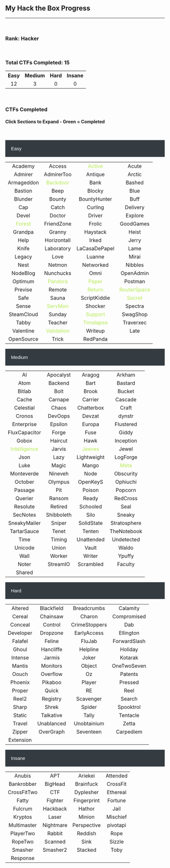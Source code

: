 ## My Hack the Box Progress

---

<br>

### Rank: Hacker

<script src="https://www.hackthebox.eu/badge/908282"></script>

<br>

### Total CTFs Completed: 15

<table>
  <tr>
    <th style="text-align:center">Easy</th>
    <th style="text-align:center">Medium</th>
    <th style="text-align:center">Hard</th>
    <th style="text-align:center">Insane</th>
  </tr>
  <tr>
    <td style="text-align:center">12</td>
    <td style="text-align:center">3</td>
    <td style="text-align:center">0</td>
    <td style="text-align:center">0</td>
  </tr>
</table>

<br>

<html>
<head>
<meta name="viewport" content="width=device-width, initial-scale=1">
<style>
.collapsible {
  background-color: #343C42;
  color: white;
  cursor: pointer;
  padding: 18px;
  width: 100%;
  border: none;
  text-align: left;
  outline: none;
  font-size: 15px;
}

.active, .collapsible:hover {
  background-color: #777777;
}

.content {
  padding: 0 18px;
  max-height: 0;
  overflow: hidden;
  transition: max-height 0.2s ease-out;
  color: #EAEAEA
  background-color: #F1F1F1;
}
</style>
</head>
<body>

<h3>CTFs Completed</h3>
<h4>Click Sections to Expand - Green = Completed</h4>

<br>

<button class="collapsible">Easy</button>
<div class="content">
  <table>
    <tr>
      <td style="text-align:center">Academy</td>
      <td style="text-align:center">Access</td>
      <td style="color:#B5E853;text-align:center">Active</td>
      <td style="text-align:center">Acute</td>
    </tr>
    <tr>
      <td style="text-align:center">Admirer</td>
      <td style="text-align:center">AdmirerToo</td>
      <td style="text-align:center">Antique</td>
      <td style="text-align:center">Arctic</td>
    </tr>
    <tr>
      <td style="text-align:center">Armageddon</td>
      <td style="color:#B5E853;text-align:center">Backdoor</td>
      <td style="text-align:center">Bank</td>
      <td style="text-align:center">Bashed</td>
    </tr>
    <tr>
      <td style="text-align:center">Bastion</td>
      <td style="text-align:center">Beep</td>
      <td style="text-align:center">Blocky</td>
      <td style="text-align:center">Blue</td>
    </tr>
    <tr>
      <td style="text-align:center">Blunder</td>
      <td style="text-align:center">Bounty</td>
      <td style="text-align:center">BountyHunter</td>
      <td style="text-align:center">Buff</td>
    </tr>
    <tr>
      <td style="text-align:center">Cap</td>
      <td style="text-align:center">Catch</td>
      <td style="text-align:center">Curling</td>
      <td style="text-align:center">Delivery</td>
    </tr>
    <tr>
      <td style="text-align:center">Devel</td>
      <td style="text-align:center">Doctor</td>
      <td style="text-align:center">Driver</td>
      <td style="text-align:center">Explore</td>
    </tr>
    <tr>
      <td style="color:#B5E853;text-align:center">Forest</td>
      <td style="text-align:center">FriendZone</td>
      <td style="text-align:center">Frolic</td>
      <td style="text-align:center">GoodGames</td>
    </tr>
    <tr>
      <td style="text-align:center">Grandpa</td>
      <td style="text-align:center">Granny</td>
      <td style="text-align:center">Haystack</td>
      <td style="text-align:center">Heist</td>
    </tr>
    <tr>
      <td style="text-align:center">Help</td>
      <td style="text-align:center">Horizontall</td>
      <td style="text-align:center">Irked</td>
      <td style="text-align:center">Jerry</td>
    </tr>
    <tr>
      <td style="text-align:center">Knife</td>
      <td style="text-align:center">Laboratory</td>
      <td style="text-align:center">LaCasaDePapel</td>
      <td style="text-align:center">Lame</td>
    </tr>
    <tr>
      <td style="text-align:center">Legacy</td>
      <td style="text-align:center">Love</td>
      <td style="text-align:center">Luanne</td>
      <td style="text-align:center">Mirai</td>
    </tr>
    <tr>
      <td style="text-align:center">Nest</td>
      <td style="text-align:center">Netmon</td>
      <td style="text-align:center">Networked</td>
      <td style="text-align:center">Nibbles</td>
    </tr>
    <tr>
      <td style="text-align:center">NodeBlog</td>
      <td style="text-align:center">Nunchucks</td>
      <td style="text-align:center">Omni</td>
      <td style="text-align:center">OpenAdmin</td>
    </tr>
    <tr>
      <td style="text-align:center">Optimum</td>
      <td style="color:#B5E853;text-align:center">Pandora</td>
      <td style="color:#B5E853;text-align:center">Paper</td>
      <td style="text-align:center">Postman</td>
    </tr>
    <tr>
      <td style="text-align:center">Previse</td>
      <td style="text-align:center">Remote</td>
      <td style="color:#B5E853;text-align:center">Return</td>
      <td style="color:#B5E853;text-align:center">RouterSpace</td>
    </tr>
    <tr>
      <td style="text-align:center">Safe</td>
      <td style="text-align:center">Sauna</td>
      <td style="text-align:center">ScriptKiddie</td>
      <td style="color:#B5E853;text-align:center">Secret</td>
    </tr>
    <tr>
      <td style="text-align:center">Sense</td>
      <td style="color:#B5E853;text-align:center">ServMon</td>
      <td style="text-align:center">Shocker</td>
      <td style="text-align:center">Spectra</td>
    </tr>
    <tr>
      <td style="text-align:center">SteamCloud</td>
      <td style="text-align:center">Sunday</td>
      <td style="color:#B5E853;text-align:center">Support</td>
      <td style="text-align:center">SwagShop</td>
    </tr>
    <tr>
      <td style="text-align:center">Tabby</td>
      <td style="text-align:center">Teacher</td>
      <td style="color:#B5E853;text-align:center">Timelapse</td>
      <td style="text-align:center">Traverxec</td>
    </tr>
    <tr>
      <td style="text-align:center">Valentine</td>
      <td style="color:#B5E853;text-align:center">Validation</td>
      <td style="text-align:center">Writeup</td>
      <td style="text-align:center">Late</td>
    </tr>
    <tr>
      <td style="text-align:center">OpenSource</td>
      <td style="text-align:center">Trick</td>
      <td style="text-align:center">RedPanda</td>
      <td style="text-align:center"></td>
    </tr>
  </table>
</div>
<button class="collapsible">Medium</button>
<div class="content">
  <table>
    <tr>
      <td style="text-align:center">Al</td>
      <td style="text-align:center">Apocalyst</td>
      <td style="text-align:center">Aragog</td>
      <td style="text-align:center">Arkham</td>
    </tr>
    <tr>
      <td style="text-align:center">Atom</td>
      <td style="text-align:center">Backend</td>
      <td style="text-align:center">Bart</td>
      <td style="text-align:center">Bastard</td>
    </tr>
    <tr>
      <td style="text-align:center">Bitlab</td>
      <td style="text-align:center">Bolt</td>
      <td style="text-align:center">Brook</td>
      <td style="text-align:center">Bucket</td>
    </tr>
    <tr>
      <td style="text-align:center">Cache</td>
      <td style="text-align:center">Carnape</td>
      <td style="text-align:center">Carrier</td>
      <td style="text-align:center">Cascade</td>
    </tr>
    <tr>
      <td style="text-align:center">Celestial</td>
      <td style="text-align:center">Chaos</td>
      <td style="text-align:center">Chatterbox</td>
      <td style="text-align:center">Craft</td>
    </tr>
    <tr>
      <td style="text-align:center">Cronos</td>
      <td style="text-align:center">DevOops</td>
      <td style="text-align:center">Devzat</td>
      <td style="text-align:center">dynstr</td>
    </tr>
    <tr>
      <td style="text-align:center">Enterprise</td>
      <td style="text-align:center">Epsilon</td>
      <td style="text-align:center">Europa</td>
      <td style="text-align:center">Flustered</td>
    </tr>
    <tr>
      <td style="text-align:center">FluxCapacitor</td>
      <td style="text-align:center">Forge</td>
      <td style="text-align:center">Fuse</td>
      <td style="text-align:center">Giddy</td>
    </tr>
    <tr>
      <td style="text-align:center">Gobox</td>
      <td style="text-align:center">Haircut</td>
      <td style="text-align:center">Hawk</td>
      <td style="text-align:center">Inception</td>
    </tr>
    <tr>
      <td style="color:#B5E853;text-align:center">Intelligence</td>
      <td style="text-align:center">Jarvis</td>
      <td style="color:#B5E853;text-align:center">Jeeves</td>
      <td style="text-align:center">Jewel</td>
    </tr>
    <tr>
      <td style="text-align:center">Json</td>
      <td style="text-align:center">Lazy</td>
      <td style="text-align:center">Lightweight</td>
      <td style="text-align:center">LogForge</td>
    </tr>
    <tr>
      <td style="text-align:center">Luke</td>
      <td style="text-align:center">Magic</td>
      <td style="text-align:center">Mango</td>
      <td style="color:#B5E853;text-align:center">Meta</td>
    </tr>
    <tr>
      <td style="text-align:center">Monteverde</td>
      <td style="text-align:center">Nineveh</td>
      <td style="text-align:center">Node</td>
      <td style="text-align:center">Obscurity</td>
    </tr>
    <tr>
      <td style="text-align:center">October</td>
      <td style="text-align:center">Olympus</td>
      <td style="text-align:center">OpenKeyS</td>
      <td style="text-align:center">Ophiuchi</td>
    </tr>
    <tr>
      <td style="text-align:center">Passage</td>
      <td style="text-align:center">Pit</td>
      <td style="text-align:center">Poison</td>
      <td style="text-align:center">Popcorn</td>
    </tr>
    <tr>
      <td style="text-align:center">Querier</td>
      <td style="text-align:center">Ransom</td>
      <td style="text-align:center">Ready</td>
      <td style="text-align:center">RedCross</td>
    </tr>
    <tr>
      <td style="text-align:center">Resolute</td>
      <td style="text-align:center">Retired</td>
      <td style="text-align:center">Schooled</td>
      <td style="text-align:center">Seal</td>
    </tr>
    <tr>
      <td style="text-align:center">SecNotes</td>
      <td style="text-align:center">Shibboleth</td>
      <td style="text-align:center">Silo</td>
      <td style="text-align:center">Sneaky</td>
    </tr>
    <tr>
      <td style="text-align:center">SneakyMailer</td>
      <td style="text-align:center">Sniper</td>
      <td style="text-align:center">SolidState</td>
      <td style="text-align:center">Stratosphere</td>
    </tr>
    <tr>
      <td style="text-align:center">TartarSauce</td>
      <td style="text-align:center">Tenet</td>
      <td style="text-align:center">Tenten</td>
      <td style="text-align:center">TheNotebook</td>
    </tr>
    <tr>
      <td style="text-align:center">Time</td>
      <td style="text-align:center">Timing</td>
      <td style="text-align:center">Unattended</td>
      <td style="text-align:center">Undetected</td>
    </tr>
    <tr>
      <td style="text-align:center">Unicode</td>
      <td style="text-align:center">Union</td>
      <td style="text-align:center">Vault</td>
      <td style="text-align:center">Waldo</td>
    </tr>
    <tr>
      <td style="text-align:center">Wall</td>
      <td style="text-align:center">Worker</td>
      <td style="text-align:center">Writer</td>
      <td style="text-align:center">Ypuffy</td>
    </tr>
    <tr>
      <td style="text-align:center">Noter</td>
      <td style="text-align:center">StreamIO</td>
      <td style="text-align:center">Scrambled</td>
      <td style="text-align:center">Faculty</td>
    </tr>
	<tr>
      <td style="text-align:center">Shared</td>
      <td style="text-align:center"></td>
      <td style="text-align:center"></td>
      <td style="text-align:center"></td>
    </tr>
  </table>
</div>
<button class="collapsible">Hard</button>
<div class="content">
  <table>
    <tr>
      <td style="text-align:center">Altered</td>
      <td style="text-align:center">Blackfield</td>
      <td style="text-align:center">Breadcrumbs</td>
      <td style="text-align:center">Calamity</td>
    </tr>
    <tr>
      <td style="text-align:center">Cereal</td>
      <td style="text-align:center">Chainsaw</td>
      <td style="text-align:center">Charon</td>
      <td style="text-align:center">Compromised</td>
    </tr>
    <tr>
      <td style="text-align:center">Conceal</td>
      <td style="text-align:center">Control</td>
      <td style="text-align:center">CrimeStoppers</td>
      <td style="text-align:center">Dab</td>
    </tr>
    <tr>
      <td style="text-align:center">Developer</td>
      <td style="text-align:center">Dropzone</td>
      <td style="text-align:center">EarlyAccess</td>
      <td style="text-align:center">Ellington</td>
    </tr>
    <tr>
      <td style="text-align:center">Falafel</td>
      <td style="text-align:center">Feline</td>
      <td style="text-align:center">FluJab</td>
      <td style="text-align:center">ForwardSlash</td>
    </tr>
    <tr>
      <td style="text-align:center">Ghoul</td>
      <td style="text-align:center">Hancliffe</td>
      <td style="text-align:center">Helpline</td>
      <td style="text-align:center">Holiday</td>
    </tr>
    <tr>
      <td style="text-align:center">Intense</td>
      <td style="text-align:center">Jarmis</td>
      <td style="text-align:center">Joker</td>
      <td style="text-align:center">Kotarak</td>
    </tr>
    <tr>
      <td style="text-align:center">Mantis</td>
      <td style="text-align:center">Monitors</td>
      <td style="text-align:center">Object</td>
      <td style="text-align:center">OneTwoSeven</td>
    </tr>
    <tr>
      <td style="text-align:center">Oouch</td>
      <td style="text-align:center">Overflow</td>
      <td style="text-align:center">Oz</td>
      <td style="text-align:center">Patents</td>
    </tr>
    <tr>
      <td style="text-align:center">Phoenix</td>
      <td style="text-align:center">Pikaboo</td>
      <td style="text-align:center">Player</td>
      <td style="text-align:center">Pressed</td>
    </tr>
    <tr>
      <td style="text-align:center">Proper</td>
      <td style="text-align:center">Quick</td>
      <td style="text-align:center">RE</td>
      <td style="text-align:center">Reel</td>
    </tr>
    <tr>
      <td style="text-align:center">Reel2</td>
      <td style="text-align:center">Registry</td>
      <td style="text-align:center">Scavenger</td>
      <td style="text-align:center">Search</td>
    </tr>
    <tr>
      <td style="text-align:center">Sharp</td>
      <td style="text-align:center">Shrek</td>
      <td style="text-align:center">Spider</td>
      <td style="text-align:center">Spooktrol</td>
    </tr>
    <tr>
      <td style="text-align:center">Static</td>
      <td style="text-align:center">Talkative</td>
      <td style="text-align:center">Tally</td>
      <td style="text-align:center">Tentacle</td>
    </tr>
    <tr>
      <td style="text-align:center">Travel</td>
      <td style="text-align:center">Unablanced</td>
      <td style="text-align:center">Unobtainium</td>
      <td style="text-align:center">Zetta</td>
    </tr>
    <tr>
      <td style="text-align:center">Zipper</td>
      <td style="text-align:center">OverGraph</td>
      <td style="text-align:center">Seventeen</td>
      <td style="text-align:center">Carpediem</td>
    </tr>
	<tr>
      <td style="text-align:center">Extension</td>
      <td style="text-align:center"></td>
      <td style="text-align:center"></td>
      <td style="text-align:center"></td>
    </tr>
  </table>
</div>
<button class="collapsible">Insane</button>
<div class="content">
  <table>
    <tr>
      <td style="text-align:center">Anubis</td>
      <td style="text-align:center">APT</td>
      <td style="text-align:center">Ariekei</td>
      <td style="text-align:center">Attended</td>
    </tr>
    <tr>
      <td style="text-align:center">Bankrobber</td>
      <td style="text-align:center">BigHead</td>
      <td style="text-align:center">Brainfuck</td>
      <td style="text-align:center">CrossFit</td>
    </tr>
    <tr>
      <td style="text-align:center">CrossFitTwo</td>
      <td style="text-align:center">CTF</td>
      <td style="text-align:center">Dyplesher</td>
      <td style="text-align:center">Ethereal</td>
    </tr>
    <tr>
      <td style="text-align:center">Fatty</td>
      <td style="text-align:center">Fighter</td>
      <td style="text-align:center">Fingerprint</td>
      <td style="text-align:center">Fortune</td>
    </tr>
    <tr>
      <td style="text-align:center">Fulcrum</td>
      <td style="text-align:center">Hackback</td>
      <td style="text-align:center">Hathor</td>
      <td style="text-align:center">Jail</td>
    </tr>
    <tr>
      <td style="text-align:center">Kryptos</td>
      <td style="text-align:center">Laser</td>
      <td style="text-align:center">Minion</td>
      <td style="text-align:center">Mischief</td>
    </tr>
    <tr>
      <td style="text-align:center">Multimaster</td>
      <td style="text-align:center">Nightmare</td>
      <td style="text-align:center">Perspective</td>
      <td style="text-align:center">pivotapi</td>
    </tr>
    <tr>
      <td style="text-align:center">PlayerTwo</td>
      <td style="text-align:center">Rabbit</td>
      <td style="text-align:center">Reddish</td>
      <td style="text-align:center">Rope</td>
    </tr>
    <tr>
      <td style="text-align:center">RopeTwo</td>
      <td style="text-align:center">Scanned</td>
      <td style="text-align:center">Sink</td>
      <td style="text-align:center">Sizzle</td>
    </tr>
    <tr>
      <td style="text-align:center">Smasher</td>
      <td style="text-align:center">Smasher2</td>
      <td style="text-align:center">Stacked</td>
      <td style="text-align:center">Toby</td>
    </tr>
    <tr>
      <td style="text-align:center">Response</td>
      <td style="text-align:center"></td>
      <td style="text-align:center"></td>
      <td style="text-align:center"></td>
    </tr>
  </table>
</div>

<script>
var coll = document.getElementsByClassName("collapsible");
var i;

for (i = 0; i < coll.length; i++) {
  coll[i].addEventListener("click", function() {
    this.classList.toggle("active");
    var content = this.nextElementSibling;
    if (content.style.maxHeight){
      content.style.maxHeight = null;
    } else {
      content.style.maxHeight = content.scrollHeight + "px";
    } 
  });
}
</script>

</body>
</html>